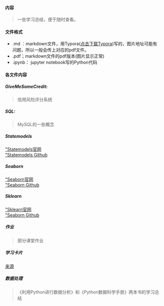 #### 内容
> 一些学习总结，便于随时查看。
#### 文件格式
* .md ：markdown文件，用Typora([点击下载Typora](https://www.typora.io/))写的，图片地址可能有问题，所以一般会传上对应的pdf文件。
* .pdf；markdown文件的pdf版本(图片显示正常)
* .ipynb： jupyter notebook写的Python代码
#### 各文件内容
##### GiveMeSomeCredit:
> 信用风险评分系统
##### SQL:
> MySQL的一些概念
##### Statemodels
<a href = "http://www.statsmodels.org/stable/index.html">"Statemodels官网</a><br>
<a href = "https://github.com/statsmodels/statsmodels/">"Statemodels Github</a>
##### Seaborn
<a href = "http://seaborn.pydata.org/index.html">"Seaborn官网</a><br>
<a href = "https://github.com/mwaskom/seaborn">"Seaborn Github</a>
##### Sklearn
<a href = "https://scikit-learn.org/stable/">"Sklearn官网</a><br>
<a href = "https://github.com/scikit-learn/scikit-learn">"Seaborn Github</a>
##### 作业
> 部分课堂作业
##### 学习卡片
<a href = "https://github.com/afshinea/stanford-cs-229-machine-learning">来源</a>
##### 数据处理
>《利用Python进行数据分析》和《Python数据科学手册》两本书的学习总结
##### 
